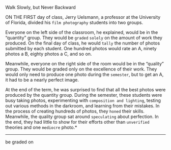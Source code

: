 Walk Slowly, but Never Backward

ON THE FIRST day of class, Jerry Uelsmann, a professor at the
University of Florida, divided his `film photography` students into
two groups.

Everyone on the left side of the classroom, he explained, would be
in the “quantity” group. They would be `graded` `solely` on the amount of
work they produced. On the final day of class, he would `tally` the
number of photos submitted by each student. One hundred photos
would rate an A, ninety photos a B, eighty photos a C, and so on.

Meanwhile, everyone on the right side of the room would be in the
“quality” group. They would be graded only on the excellence of their
work. They would only need to produce one photo during the
`semester`, but to get an A, it had to be a nearly perfect image.

At the end of the term, he was surprised to find that all the best
photos were produced by the quantity group. During the semester,
these students were busy taking photos, experimenting with
`composition and lighting`, testing out various methods in the
darkroom, and learning from their mistakes. In the process of creating
hundreds of photos, they `honed` their skills. Meanwhile, the quality
group sat around `speculating` about perfection. In the end, they had
little to show for their efforts other than `unverified` theories and one
`mediocre` photo.*

---
be graded on